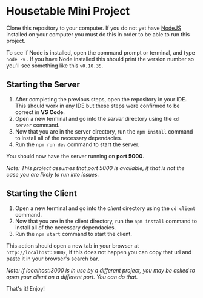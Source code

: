 # Housetable Mini Project
Clone this repository to your computer. If you do not yet have [NodeJS](https://nodejs.org/en) installed on your computer you must do this in order to be able to run this project.

To see if Node is installed, open the command prompt or terminal, and type `node -v` . If you have Node installed this should print the version number so you'll see something like this `v0.10.35`.

## Starting the Server
1. After completing the previous steps, open the repository in your IDE. This should work in any IDE but these steps were confirmed to be correct in **VS Code**.
2. Open a new terminal and go into the *server* directory using the `cd server` command.
3. Now that you are in the server directory, run the `npm install` command to install all of the necessary dependacies.
4. Run the `npm run dev` command to start the server.

You should now have the server running on **port 5000**.

*Note: This project assumes that port 5000 is available, if that is not the case you are likely to run into issues.*

## Starting the Client
1. Open a new terminal and go into the *client* directory using the `cd client` command.
2. Now that you are in the client directory, run the `npm install` command to install all of the necessary dependacies.
3. Run the `npm start` command to start the client.

This action should open a new tab in your browser at `http://localhost:3000/`, if this does not happen you can copy that url and paste it in your browser's search bar.

*Note: If localhost:3000 is in use by a different project, you may be asked to open your client on a different port. You can do that.*

That's it! Enjoy!
